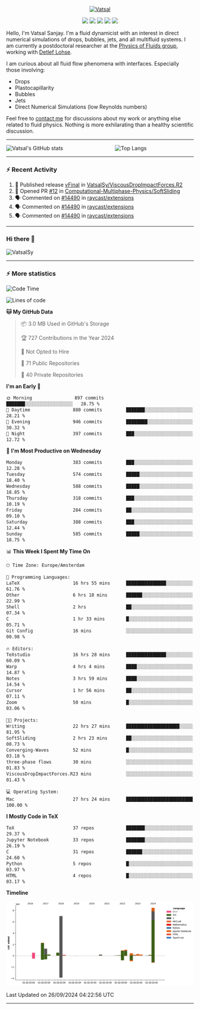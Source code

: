 <center>

[<img alt="Vatsal" width="200px" src="https://www.dropbox.com/s/dxyybgtblo8er6h/Logo_Vatsal_Vector.png?raw=1">](https://www.vatsalsanjay.com)

[<img src="https://img.shields.io/badge/googlescholar-4285F4?&style=for-the-badge&logo=googlescholar&logoColor=white">](https://scholar.google.com/citations?hl=en&user=67aQviYAAAAJ)
[<img src="https://img.shields.io/static/v1.svg?&style=for-the-badge&logo=ResearchGate&label=&message=ResearchGate&logoColor=white&color=green">](https://www.researchgate.net/profile/Vatsal-Sanjay-2)
[<img src="https://img.shields.io/badge/twitter-1DA1F2?&style=for-the-badge&logo=twitter&logoColor=white">](https://twitter.com/VatsalSanjay)
[<img src="https://img.shields.io/badge/linkedin-0A66C2?&style=for-the-badge&logo=linkedin">](https://www.linkedin.com/in/vatsalsanjay/)
[<img src="https://img.shields.io/badge/orcid-A6CE39?&style=for-the-badge&logo=orcid&logoColor=white">](https://orcid.org/0000-0002-4293-6099)

</center>

Hello, I'm Vatsal Sanjay. I'm a fluid dynamicist with an interest in direct numerical simulations of drops, bubbles, jets, and all multifluid systems. I am currently a postdoctoral researcher at the [Physics of Fluids group](https://pof.tnw.utwente.nl), working with [Detlef Lohse](https://en.wikipedia.org/wiki/Detlef_Lohse). 

I am curious about all fluid flow phenomena with interfaces. Especially those involving:

- Drops
- Plastocapillarity
- Bubbles
- Jets
- Direct Numerical Simulations (low Reynolds numbers)

Feel free to [contact me](mailto:contact@vatsalsanjay.com) for discussions about my work or anything else related to fluid physics. Nothing is more exhilarating than a healthy scientific discussion.

<!-- ![Vatsal's GitHub stats](https://github-readme-stats-xi-wine-74.vercel.app/api?username=VatsalSy&show_icons=true&theme=vision-friendly-dark)

![Top Langs](https://github-readme-stats-xi-wine-74.vercel.app/api/top-langs/?username=VatsalSy&layout=compact&theme=vision-friendly-dark) -->

---
<div style="display: flex; justify-content: space-between;">
    <img src="https://github-readme-stats-xi-wine-74.vercel.app/api?username=VatsalSy&show_icons=true&theme=vision-friendly-dark" alt="Vatsal's GitHub stats" style="width: 55%;">
    <img src="https://github-readme-stats-xi-wine-74.vercel.app/api/top-langs/?username=VatsalSy&layout=compact&theme=vision-friendly-dark" alt="Top Langs" style="width: 42%;">
</div>

---

### :zap: Recent Activity

<!--START_SECTION:activity-->
1. 🚀 Published release [vFinal](https://github.com/VatsalSy/ViscousDropImpactForces.R2/releases/tag/vFinal) in [VatsalSy/ViscousDropImpactForces.R2](https://github.com/VatsalSy/ViscousDropImpactForces.R2)
2. 💪 Opened PR [#12](https://github.com/Computational-Multiphase-Physics/SoftSliding/pull/12) in [Computational-Multiphase-Physics/SoftSliding](https://github.com/Computational-Multiphase-Physics/SoftSliding)
3. 🗣 Commented on [#14490](https://github.com/raycast/extensions/issues/14490#issuecomment-2355483960) in [raycast/extensions](https://github.com/raycast/extensions)
4. 🗣 Commented on [#14490](https://github.com/raycast/extensions/issues/14490#issuecomment-2355477967) in [raycast/extensions](https://github.com/raycast/extensions)
5. 🗣 Commented on [#14490](https://github.com/raycast/extensions/issues/14490#issuecomment-2355476324) in [raycast/extensions](https://github.com/raycast/extensions)
<!--END_SECTION:activity-->
---

### Hi there 👋
<p align="left"> <img src="https://komarev.com/ghpvc/?username=VatsalSy&label=Profile%20views&color=orange&style=for-the-badge" alt="VatsalSy" /> </p>

---
### :zap: More statistics

<!--START_SECTION:waka-->
![Code Time](http://img.shields.io/badge/Code%20Time-355%20hrs%2053%20mins-blue)

![Lines of code](https://img.shields.io/badge/From%20Hello%20World%20I%27ve%20Written-23.8%20million%20lines%20of%20code-blue)

**🐱 My GitHub Data** 

> 📦 3.0 MB Used in GitHub's Storage 
 > 
> 🏆 727 Contributions in the Year 2024
 > 
> 🚫 Not Opted to Hire
 > 
> 📜 71 Public Repositories 
 > 
> 🔑 40 Private Repositories 
 > 
**I'm an Early 🐤** 

```text
🌞 Morning                897 commits         ███████░░░░░░░░░░░░░░░░░░   28.75 % 
🌆 Daytime                880 commits         ███████░░░░░░░░░░░░░░░░░░   28.21 % 
🌃 Evening                946 commits         ████████░░░░░░░░░░░░░░░░░   30.32 % 
🌙 Night                  397 commits         ███░░░░░░░░░░░░░░░░░░░░░░   12.72 % 
```
📅 **I'm Most Productive on Wednesday** 

```text
Monday                   383 commits         ███░░░░░░░░░░░░░░░░░░░░░░   12.28 % 
Tuesday                  574 commits         █████░░░░░░░░░░░░░░░░░░░░   18.40 % 
Wednesday                588 commits         █████░░░░░░░░░░░░░░░░░░░░   18.85 % 
Thursday                 318 commits         ███░░░░░░░░░░░░░░░░░░░░░░   10.19 % 
Friday                   284 commits         ██░░░░░░░░░░░░░░░░░░░░░░░   09.10 % 
Saturday                 388 commits         ███░░░░░░░░░░░░░░░░░░░░░░   12.44 % 
Sunday                   585 commits         █████░░░░░░░░░░░░░░░░░░░░   18.75 % 
```


📊 **This Week I Spent My Time On** 

```text
🕑︎ Time Zone: Europe/Amsterdam

💬 Programming Languages: 
LaTeX                    16 hrs 55 mins      ███████████████░░░░░░░░░░   61.76 % 
Other                    6 hrs 18 mins       ██████░░░░░░░░░░░░░░░░░░░   22.99 % 
Shell                    2 hrs               ██░░░░░░░░░░░░░░░░░░░░░░░   07.34 % 
C                        1 hr 33 mins        █░░░░░░░░░░░░░░░░░░░░░░░░   05.71 % 
Git Config               16 mins             ░░░░░░░░░░░░░░░░░░░░░░░░░   00.98 % 

🔥 Editors: 
TeXstudio                16 hrs 28 mins      ███████████████░░░░░░░░░░   60.09 % 
Warp                     4 hrs 4 mins        ████░░░░░░░░░░░░░░░░░░░░░   14.87 % 
Notes                    3 hrs 59 mins       ████░░░░░░░░░░░░░░░░░░░░░   14.54 % 
Cursor                   1 hr 56 mins        ██░░░░░░░░░░░░░░░░░░░░░░░   07.11 % 
Zoom                     50 mins             █░░░░░░░░░░░░░░░░░░░░░░░░   03.06 % 

🐱‍💻 Projects: 
Writing                  22 hrs 27 mins      ████████████████████░░░░░   81.95 % 
SoftSliding              2 hrs 23 mins       ██░░░░░░░░░░░░░░░░░░░░░░░   08.73 % 
Converging-Waves         52 mins             █░░░░░░░░░░░░░░░░░░░░░░░░   03.18 % 
three-phase flows        30 mins             ░░░░░░░░░░░░░░░░░░░░░░░░░   01.83 % 
ViscousDropImpactForces.R23 mins             ░░░░░░░░░░░░░░░░░░░░░░░░░   01.43 % 

💻 Operating System: 
Mac                      27 hrs 24 mins      █████████████████████████   100.00 % 
```

**I Mostly Code in TeX** 

```text
TeX                      37 repos            ███████░░░░░░░░░░░░░░░░░░   29.37 % 
Jupyter Notebook         33 repos            ███████░░░░░░░░░░░░░░░░░░   26.19 % 
C                        31 repos            ██████░░░░░░░░░░░░░░░░░░░   24.60 % 
Python                   5 repos             █░░░░░░░░░░░░░░░░░░░░░░░░   03.97 % 
HTML                     4 repos             █░░░░░░░░░░░░░░░░░░░░░░░░   03.17 % 
```



**Timeline**

![Lines of Code chart](https://raw.githubusercontent.com/VatsalSy/VatsalSy/main/assets/bar_graph.png)


 Last Updated on 26/09/2024 04:22:56 UTC
<!--END_SECTION:waka-->
---
